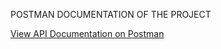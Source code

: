 POSTMAN DOCUMENTATION OF THE PROJECT

[View API Documentation on Postman](https://documenter.getpostman.com/view/48137311/2sB3QDusG6)

